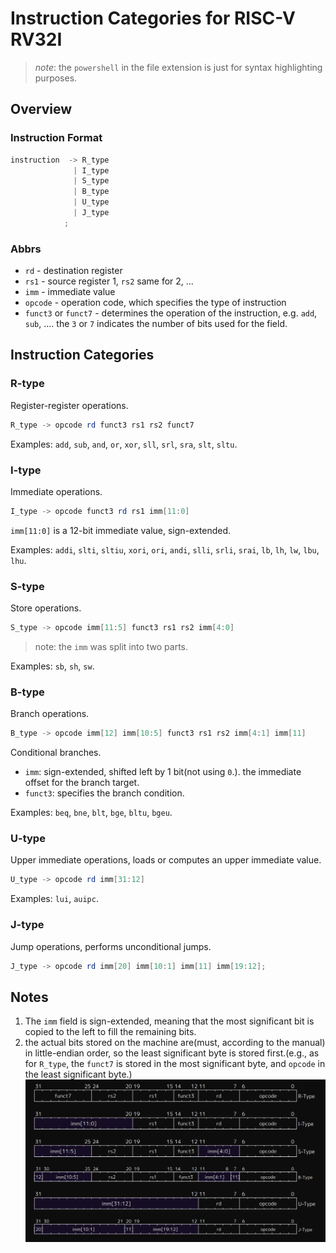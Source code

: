 # Instruction Categories for RISC-V RV32I

> _note_: the `powershell` in the file extension is just for syntax highlighting purposes.

## Overview

### Instruction Format

```powershell
instruction  -> R_type
              | I_type
              | S_type
              | B_type
              | U_type
              | J_type
            ;
```

### Abbrs

- `rd` - destination register
- `rs1` - source register 1, `rs2` same for 2, ...
- `imm` - immediate value
- `opcode` - operation code, which specifies the type of instruction
- `funct3` or `funct7` - determines the operation of the instruction, e.g. `add`, `sub`, .... the `3` or `7` indicates the number of bits used for the field.

## Instruction Categories

### R-type

Register-register operations.

```powershell
R_type -> opcode rd funct3 rs1 rs2 funct7
```

Examples: `add`, `sub`, `and`, `or`, `xor`, `sll`, `srl`, `sra`, `slt`, `sltu`.

### I-type

Immediate operations.

```powershell
I_type -> opcode funct3 rd rs1 imm[11:0]
```

`imm[11:0]` is a 12-bit immediate value, sign-extended.

Examples: `addi`, `slti`, `sltiu`, `xori`, `ori`, `andi`, `slli`, `srli`, `srai`, `lb`, `lh`, `lw`, `lbu`, `lhu`.

### S-type

Store operations.

```powershell
S_type -> opcode imm[11:5] funct3 rs1 rs2 imm[4:0]
```

> note: the `imm` was split into two parts.

Examples: `sb`, `sh`, `sw`.

### B-type

Branch operations.

```powershell
B_type -> opcode imm[12] imm[10:5] funct3 rs1 rs2 imm[4:1] imm[11]
```

Conditional branches.

- `imm`: sign-extended, shifted left by 1 bit(not using `0`.). the immediate offset for the branch target.
- `funct3`: specifies the branch condition.

Examples: `beq`, `bne`, `blt`, `bge`, `bltu`, `bgeu`.

### U-type

Upper immediate operations, loads or computes an upper immediate value.

```powershell
U_type -> opcode rd imm[31:12]
```

Examples: `lui`, `auipc`.

### J-type

Jump operations, performs unconditional jumps.

```powershell
J_type -> opcode rd imm[20] imm[10:1] imm[11] imm[19:12];
```

## Notes

1. The `imm` field is sign-extended, meaning that the most significant bit is copied to the left to fill the remaining bits.
2. the actual bits stored on the machine are(must, according to the manual) in little-endian order, so the least significant byte is stored first.(e.g., as for `R_type`, the `funct7` is stored in the most significant byte, and `opcode` in the least significant byte.) ![Examples][instructionCategoryImage]

[instructionCategoryImage]: examples.png "from RISCV Manual"
